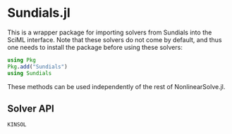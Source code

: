 # Sundials.jl

This is a wrapper package for importing solvers from Sundials into the SciML interface.
Note that these solvers do not come by default, and thus one needs to install
the package before using these solvers:

```julia
using Pkg
Pkg.add("Sundials")
using Sundials
```

These methods can be used independently of the rest of NonlinearSolve.jl.

## Solver API

```@docs
KINSOL
```
